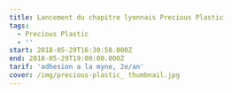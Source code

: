 ```yaml
---
title: Lancement du chapitre lyonnais Precious Plastic
tags:
  - Precious Plastic
  - ''
start: 2018-05-29T16:30:58.000Z
end: 2018-05-29T19:00:00.000Z
tarif: 'adhesion a la myne, 2e/an'
cover: /img/precious-plastic_ thumbnail.jpg
---
```


